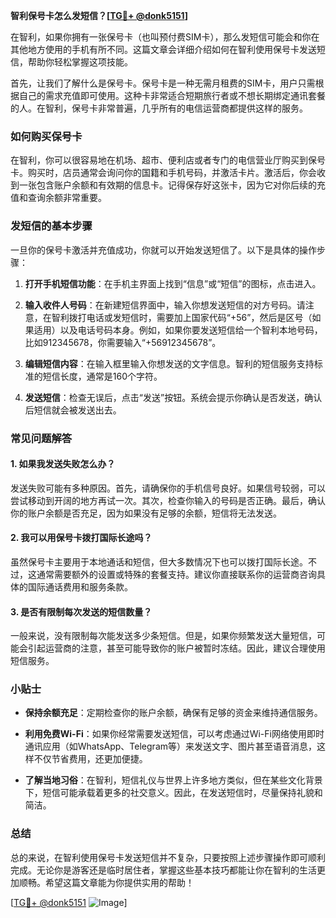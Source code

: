 **智利保号卡怎么发短信？[[TG💪+ @donk5151](https://t.me/s/donk5151)]**

在智利，如果你拥有一张保号卡（也叫预付费SIM卡），那么发短信可能会和你在其他地方使用的手机有所不同。这篇文章会详细介绍如何在智利使用保号卡发送短信，帮助你轻松掌握这项技能。

首先，让我们了解什么是保号卡。保号卡是一种无需月租费的SIM卡，用户只需根据自己的需求充值即可使用。这种卡非常适合短期旅行者或不想长期绑定通讯套餐的人。在智利，保号卡非常普遍，几乎所有的电信运营商都提供这样的服务。

### 如何购买保号卡

在智利，你可以很容易地在机场、超市、便利店或者专门的电信营业厅购买到保号卡。购买时，店员通常会询问你的国籍和手机号码，并激活卡片。激活后，你会收到一张包含账户余额和有效期的信息卡。记得保存好这张卡，因为它对你后续的充值和查询余额非常重要。

### 发短信的基本步骤

一旦你的保号卡激活并充值成功，你就可以开始发送短信了。以下是具体的操作步骤：

1. **打开手机短信功能**：在手机主界面上找到“信息”或“短信”的图标，点击进入。
   
2. **输入收件人号码**：在新建短信界面中，输入你想发送短信的对方号码。请注意，在智利拨打电话或发短信时，需要加上国家代码“+56”，然后是区号（如果适用）以及电话号码本身。例如，如果你要发送短信给一个智利本地号码，比如912345678，你需要输入“+56912345678”。

3. **编辑短信内容**：在输入框里输入你想发送的文字信息。智利的短信服务支持标准的短信长度，通常是160个字符。

4. **发送短信**：检查无误后，点击“发送”按钮。系统会提示你确认是否发送，确认后短信就会被发送出去。

### 常见问题解答

#### 1. 如果我发送失败怎么办？

发送失败可能有多种原因。首先，请确保你的手机信号良好。如果信号较弱，可以尝试移动到开阔的地方再试一次。其次，检查你输入的号码是否正确。最后，确认你的账户余额是否充足，因为如果没有足够的余额，短信将无法发送。

#### 2. 我可以用保号卡拨打国际长途吗？

虽然保号卡主要用于本地通话和短信，但大多数情况下也可以拨打国际长途。不过，这通常需要额外的设置或特殊的套餐支持。建议你直接联系你的运营商咨询具体的国际通话费用和服务条款。

#### 3. 是否有限制每次发送的短信数量？

一般来说，没有限制每次能发送多少条短信。但是，如果你频繁发送大量短信，可能会引起运营商的注意，甚至可能导致你的账户被暂时冻结。因此，建议合理使用短信服务。

### 小贴士

- **保持余额充足**：定期检查你的账户余额，确保有足够的资金来维持通信服务。
  
- **利用免费Wi-Fi**：如果你经常需要发送短信，可以考虑通过Wi-Fi网络使用即时通讯应用（如WhatsApp、Telegram等）来发送文字、图片甚至语音消息，这样不仅节省费用，还更加便捷。

- **了解当地习俗**：在智利，短信礼仪与世界上许多地方类似，但在某些文化背景下，短信可能承载着更多的社交意义。因此，在发送短信时，尽量保持礼貌和简洁。

### 总结

总的来说，在智利使用保号卡发送短信并不复杂，只要按照上述步骤操作即可顺利完成。无论你是游客还是临时居住者，掌握这些基本技巧都能让你在智利的生活更加顺畅。希望这篇文章能为你提供实用的帮助！

[[TG💪+ @donk5151](https://t.me/s/donk5151) ![Image](https://i.postimg.cc/rwNCRYN7/Snipaste-2025-04-30-17-27-05.png)]